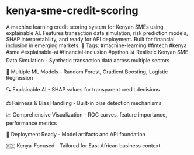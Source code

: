 # kenya-sme-credit-scoring
A machine learning credit scoring system for Kenyan SMEs using explainable AI. Features transaction data simulation, risk prediction models, SHAP interpretability, and ready for API deployment. Built for financial inclusion in emerging markets.  🔗 Tags: #machine-learning  #fintech #kenya #sme #explainable-ai #financial-inclusion #python
📊 Realistic Kenyan SME Data Simulation - Synthetic transaction data across multiple sectors

🤖 Multiple ML Models - Random Forest, Gradient Boosting, Logistic Regression

🔍 Explainable AI - SHAP values for transparent credit decisions

⚖️ Fairness & Bias Handling - Built-in bias detection mechanisms

📈 Comprehensive Visualization - ROC curves, feature importance, performance metrics

🚀 Deployment Ready - Model artifacts and API foundation

🇰🇪 Kenya-Focused - Tailored for East African business context


